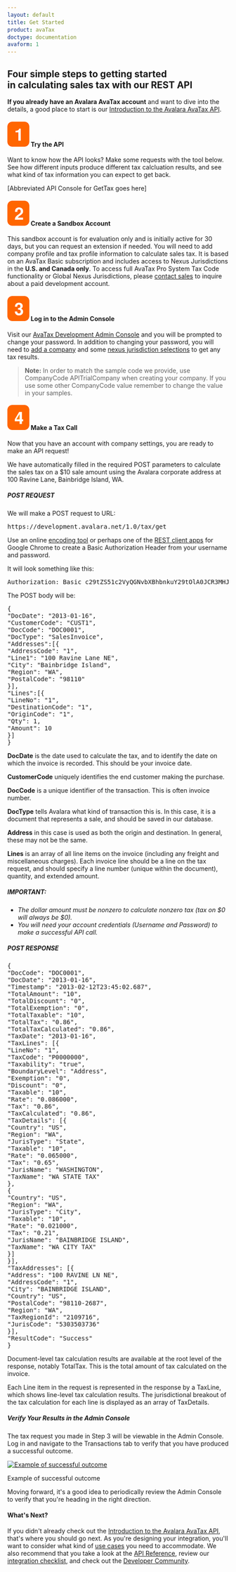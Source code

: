 ```yaml
---
layout: default
title: Get Started
product: avaTax
doctype: documentation
avaform: 1
---
```

<div class="half">
<h2>Four simple steps to getting started in calculating sales tax with our REST API</h2>
<strong>If you already have an Avalara AvaTax account</strong> and want to dive into the details, a good place to start is our <a href="/blog/2013/11/11/introduction-to-the-avalara-avatax-api">Introduction to the Avalara AvaTax API</a>.
<h4><img src="/images/2012/09/orange-box-1-sm.png" alt="" /> Try the API</h4>
Want to know how the API looks? Make some requests with the tool below. See how different inputs produce different tax calcluation results, and see what kind of tax information you can expect to get back.

[Abbreviated API Console for GetTax goes here]

<h4 id="signup"><img src="/images/2012/09/orange-box-2-sm.png" alt="" /> Create a Sandbox Account</h4>
This sandbox account is for evaluation only and is initially active for 30 days, but you can request an extension if needed. You will need to add company profile and tax profile information to calculate sales tax. It is based on an AvaTax Basic subscription and includes access to Nexus Jurisdictions in the <strong>U.S. and Canada only</strong>. To access full AvaTax Pro System Tax Code functionality or Global Nexus Jurisdictions, please <a href="http://www.avalara.com/contact-us/">contact sales</a> to inquire about a paid development account.
<div class="avaform-wrapper"></div>

<h4><img src="/images/2012/09/orange-box-3-sm.png" alt="" /> Log in to the Admin Console</h4>
Visit our <a href="https://admin-development.avalara.net" target="_blank">AvaTax Development Admin Console</a> and you will be prompted to change your password. In addition to changing your password, you will need to <a href="http://help.avalara.com/000_AvaTax_Calc/000AvaTaxCalc_User_Guide/040_Managing_Tax_Profiles/035_Organizing_Companies/020_Add_a_Company">add a company</a> and some <a href="https://help.avalara.com/000_AvaTax_Calc/000AvaTaxCalc_User_Guide/020_Add_Nexus_Jurisdictions">nexus jurisdiction selections</a> to get any tax results.
<blockquote><strong>Note:</strong> In order to match the sample code we provide, use CompanyCode APITrialCompany when creating your company. If you use some other CompanyCode value remember to change the value in your samples.</blockquote>
<h4><img src="/images/2012/09/orange-box-4-sm.png" alt="" /> Make a Tax Call</h4>
Now that you have an account with company settings, you are ready to make an API request!

We have automatically filled in the required POST parameters to calculate the sales tax on a $10 sale amount using the Avalara corporate address at 100 Ravine Lane, Bainbridge Island, WA.
<h5><b>POST REQUEST</b></h5>
We will make a POST request to URL:
<pre class="prettyprint lang-text">https://development.avalara.net/1.0/tax/get</pre>
Use an online <a href="http://decodebase64.com/" target="_blank">encoding tool</a> or perhaps one of the <a href="https://chrome.google.com/webstore/search/rest%20client?utm_source=chrome-ntp-icon" target="_blank">REST client apps</a> for Google Chrome to create a Basic Authorization Header from your username and password.

It will look something like this:
<pre class="prettyprint lang-text">Authorization: Basic c29tZS51c2VyQGNvbXBhbnkuY29tOlA0JCR3MHJk</pre>
The POST body will be:
<pre class="prettyprint lang-json">{
"DocDate": "2013-01-16",
"CustomerCode": "CUST1",
"DocCode": "DOC0001",
"DocType": "SalesInvoice",
"Addresses":[{
"AddressCode": "1",
"Line1": "100 Ravine Lane NE",
"City": "Bainbridge Island",
"Region": "WA",
"PostalCode": "98110"
}],
"Lines":[{
"LineNo": "1",
"DestinationCode": "1",
"OriginCode": "1",
"Qty": 1,
"Amount": 10
}]
}</pre>
<b>DocDate</b> is the date used to calculate the tax, and to identify the date on which the invoice is recorded. This should be your invoice date.

<b>CustomerCode</b> uniquely identifies the end customer making the purchase.

<b>DocCode</b> is a unique identifier of the transaction. This is often invoice number.

<b>DocType</b> tells Avalara what kind of transaction this is. In this case, it is a document that represents a sale, and should be saved in our database.

<b>Address</b> in this case is used as both the origin and destination. In general, these may not be the same.

<b>Lines</b> is an array of all line items on the invoice (including any freight and miscellaneous charges). Each invoice line should be a line on the tax request, and should specify a line number (unique within the document), quantity, and extended amount.
<h5><b>IMPORTANT:</b></h5>
<ul>
	<li><em>The dollar amount must be nonzero to calculate nonzero tax (tax on $0 will always be $0).</em></li>
	<li><em>You will need your account credentials (Username and Password) to make a successful API call.</em></li>
</ul>
<h5><b>POST RESPONSE</b></h5>
<pre class="prettyprint lang-json">{
"DocCode": "DOC0001",
"DocDate": "2013-01-16",
"Timestamp": "2013-02-12T23:45:02.687",
"TotalAmount": "10",
"TotalDiscount": "0",
"TotalExemption": "0",
"TotalTaxable": "10",
"TotalTax": "0.86",
"TotalTaxCalculated": "0.86",
"TaxDate": "2013-01-16",
"TaxLines": [{
"LineNo": "1",
"TaxCode": "P0000000",
"Taxability": "true",
"BoundaryLevel": "Address",
"Exemption": "0",
"Discount": "0",
"Taxable": "10",
"Rate": "0.086000",
"Tax": "0.86",
"TaxCalculated": "0.86",
"TaxDetails": [{
"Country": "US",
"Region": "WA",
"JurisType": "State",
"Taxable": "10",
"Rate": "0.065000",
"Tax": "0.65",
"JurisName": "WASHINGTON",
"TaxName": "WA STATE TAX"
},
{
"Country": "US",
"Region": "WA",
"JurisType": "City",
"Taxable": "10",
"Rate": "0.021000",
"Tax": "0.21",
"JurisName": "BAINBRIDGE ISLAND",
"TaxName": "WA CITY TAX"
}]
}],
"TaxAddresses": [{
"Address": "100 RAVINE LN NE",
"AddressCode": "1",
"City": "BAINBRIDGE ISLAND",
"Country": "US",
"PostalCode": "98110-2687",
"Region": "WA",
"TaxRegionId": "2109716",
"JurisCode": "5303503736"
}],
"ResultCode": "Success"
}</pre>
Document-level tax calculation results are available at the root level of the response, notably TotalTax. This is the total amount of tax calculated on the invoice.

Each Line item in the request is represented in the response by a TaxLine, which shows line-level tax calculation results. The jurisdictional breakout of the tax calculation for each line is displayed as an array of TaxDetails.
<h5>Verify Your Results in the Admin Console</h5>
The tax request you made in Step 3 will be viewable in the Admin Console. Log in and navigate to the Transactions tab to verify that you have produced a successful outcome.

<a href="/images/2012/09/AdminConsole.png"><img class="wp-image-2786 size-full" src="https://developer.avalara.com/wp-content/uploads/2012/09/AdminConsole-e1458102550176.png" alt="Example of successful outcome" width="975" height="199" /></a> 

<div class="caption">Example of successful outcome</div>

Moving forward, it's a good idea to periodically review the Admin Console to verify that you're heading in the right direction.
<h4>What's Next?</h4>
If you didn't already check out the <a href="/blog/2013/11/11/introduction-to-the-avalara-avatax-api">Introduction to the Avalara AvaTax API</a>, that's where you should go next. As you're designing your integration, you'll want to consider what kind of <a href="/avatax/use-cases">use cases</a> you need to accommodate. We also recommend that you take a look at the <a href="/avatax/api-reference/tax/v1">API Reference</a>, review our <a href="/avatax/certification">integration checklist</a>, and check out the <a href="https://community.avalara.com/avalara/category_sets/developers">Developer Community</a>. 
</div>
